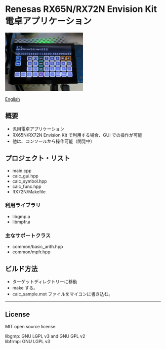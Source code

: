 Renesas RX65N/RX72N Envision Kit 電卓アプリケーション
=========

<img src="../docs/calc_sample.jpg" width="50%">

[English](README.md)
   
## 概要
 - 汎用電卓アプリケーション
 - RX65N/RX72N Envision Kit で利用する場合、GUI での操作が可能
 - 他は、コンソールから操作可能（開発中）
    
## プロジェクト・リスト
 - main.cpp
 - calc_gui.hpp
 - calc_symbol.hpp
 - calc_func.hpp
 - RX72N/Makefile

### 利用ライブラリ

 - libgmp.a
 - libmpfr.a

### 主なサポートクラス

 - common/basic_arith.hpp
 - common/mpfr.hpp
   
## ビルド方法
 - ターゲットディレクトリーに移動
 - make する。
 - calc_sample.mot ファイルをマイコンに書き込む。
   
-----
   
License
----
   
MIT open source license   

libgmp:  GNU LGPL v3 and GNU GPL v2   
libfrmp: GNU LGPL v3   
